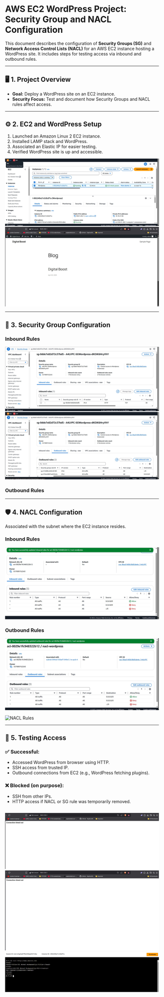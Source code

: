
# AWS EC2 WordPress Project: Security Group and NACL Configuration

This document describes the configuration of **Security Groups (SG)** and **Network Access Control Lists (NACL)** for an AWS EC2 instance hosting a WordPress site. It includes steps for testing access via inbound and outbound rules.

---

## 🖥️ 1. Project Overview

- **Goal:** Deploy a WordPress site on an EC2 instance.
- **Security Focus:** Test and document how Security Groups and NACL rules affect access.

---

## ⚙️ 2. EC2 and WordPress Setup

1. Launched an Amazon Linux 2 EC2 instance.
2. Installed LAMP stack and WordPress.
3. Associated an Elastic IP for easier testing.
4. Verified WordPress site is up and accessible.

![WordPress on EC2](img/ec2-wordpress.jpg)
![Wbesite-Access](img/wordpress-blog.jpg)

---

## 🔐 3. Security Group Configuration

### Inbound Rules

![Security Group Inbound](img/sg-wordpress.jpg)
![Security Group Outbound](img/sg-wordpress-outbound.jpg)

### Outbound Rules


---

## 🛡️ 4. NACL Configuration

Associated with the subnet where the EC2 instance resides.

### Inbound Rules
![Nacl Inbound](img/nacl-inbound-allow.jpg)

### Outbound Rules
![Nacl Outbound](img/nacl-allow-outbound.jpg)

![NACL Rules](images/nacl-rules.png)

---

## 🧪 5. Testing Access

### ✅ Successful:

- Accessed WordPress from browser using HTTP.
- SSH access from trusted IP.
- Outbound connections from EC2 (e.g., WordPress fetching plugins).

### ❌ Blocked (on purpose):

- SSH from other IPs.
- HTTP access if NACL or SG rule was temporarily removed.

![Testing Access](img/wordpress-blog-no%20access.jpg)
![Testing Acess](img/wordpress-no-access-nacl.jpg)
![Curl](img/ec2-curl.jpg)
---



